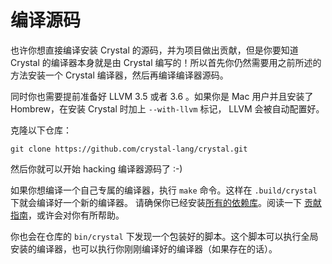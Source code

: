 # 编译源码

也许你想直接编译安装 Crystal 的源码，并为项目做出贡献，但是你要知道 Crystal 的编译器本身就是由 Crystal 编写的！所以首先你仍然需要用之前所述的方法安装一个 Crystal 编译器，然后再编译编译器源码。

同时你也需要提前准备好 LLVM 3.5 或者 3.6 。如果你是 Mac 用户并且安装了 Hombrew，在安装 Crystal 时加上 `--with-llvm` 标记， LLVM 会被自动配置好。

克隆以下仓库：

```
git clone https://github.com/crystal-lang/crystal.git
```

然后你就可以开始 hacking 编译器源码了 :-)

如果你想编译一个自己专属的编译器，执行 `make` 命令。这样在 `.build/crystal` 下就会编译好一个新的编译器。
请确保你已经安装[所有的依赖库](https://github.com/manastech/crystal/wiki/All-required-libraries)。阅读一下 [贡献指南](https://github.com/crystal-lang/crystal/blob/master/Contributing.md)，或许会对你有所帮助。

你也会在仓库的 `bin/crystal` 下发现一个包装好的脚本。这个脚本可以执行全局安装的编译器，也可以执行你刚刚编译好的编译器（如果存在的话）。
